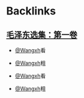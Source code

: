 
# Backlinks
## [毛泽东选集：第一卷](毛泽东选集：第一卷.md)
- [@Wangxh](@Wangxh.md)看

- [@Wangxh](@Wangxh.md)粗

- [@Wangxh](@Wangxh.md)看

- [@Wangxh](@Wangxh.md)粗

